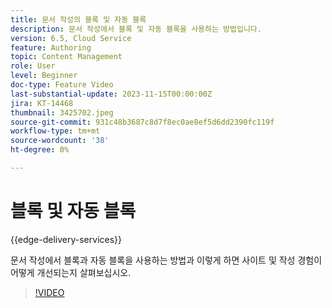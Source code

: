```yaml
---
title: 문서 작성의 블록 및 자동 블록
description: 문서 작성에서 블록 및 자동 블록을 사용하는 방법입니다.
version: 6.5, Cloud Service
feature: Authoring
topic: Content Management
role: User
level: Beginner
doc-type: Feature Video
last-substantial-update: 2023-11-15T00:00:00Z
jira: KT-14468
thumbnail: 3425702.jpeg
source-git-commit: 931c48b3687c8d7f8ec0ae8ef5d6dd2390fc119f
workflow-type: tm+mt
source-wordcount: '38'
ht-degree: 0%

---
```



# 블록 및 자동 블록

{{edge-delivery-services}}

문서 작성에서 블록과 자동 블록을 사용하는 방법과 이렇게 하면 사이트 및 작성 경험이 어떻게 개선되는지 살펴보십시오.

>[!VIDEO](https://video.tv.adobe.com/v/3425703/?learn=on)
